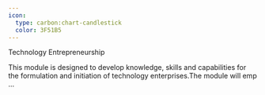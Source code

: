 ```yaml
---
icon:
  type: carbon:chart-candlestick
  color: 3F51B5
---
```

Technology Entrepreneurship

This module is designed to develop knowledge, skills and capabilities for the formulation and initiation of technology enterprises.The module will emp ... 
